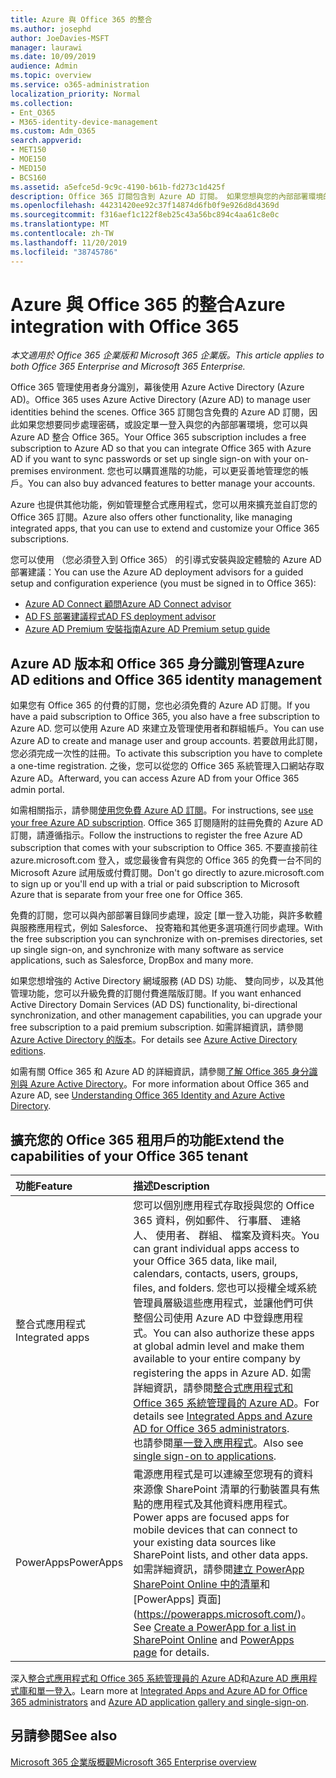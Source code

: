 ```yaml
---
title: Azure 與 Office 365 的整合
ms.author: josephd
author: JoeDavies-MSFT
manager: laurawi
ms.date: 10/09/2019
audience: Admin
ms.topic: overview
ms.service: o365-administration
localization_priority: Normal
ms.collection:
- Ent_O365
- M365-identity-device-management
ms.custom: Adm_O365
search.appverid:
- MET150
- MOE150
- MED150
- BCS160
ms.assetid: a5efce5d-9c9c-4190-b61b-fd273c1d425f
description: Office 365 訂閱包含到 Azure AD 訂閱。 如果您想與您的內部部署環境的密碼同步處理或單一登入，Office 365 與 Azure AD 中整合。
ms.openlocfilehash: 44231420ee92c37f14874d6fb0f9e926d8d4369d
ms.sourcegitcommit: f316aef1c122f8eb25c43a56bc894c4aa61c8e0c
ms.translationtype: MT
ms.contentlocale: zh-TW
ms.lasthandoff: 11/20/2019
ms.locfileid: "38745786"
---
```

# <a name="azure-integration-with-office-365"></a><span data-ttu-id="eaac9-104">Azure 與 Office 365 的整合</span><span class="sxs-lookup"><span data-stu-id="eaac9-104">Azure integration with Office 365</span></span>

<span data-ttu-id="eaac9-105">*本文適用於 Office 365 企業版和 Microsoft 365 企業版。*</span><span class="sxs-lookup"><span data-stu-id="eaac9-105">*This article applies to both Office 365 Enterprise and Microsoft 365 Enterprise.*</span></span>

<span data-ttu-id="eaac9-106">Office 365 管理使用者身分識別，幕後使用 Azure Active Directory (Azure AD)。</span><span class="sxs-lookup"><span data-stu-id="eaac9-106">Office 365 uses Azure Active Directory (Azure AD) to manage user identities behind the scenes.</span></span> <span data-ttu-id="eaac9-107">Office 365 訂閱包含免費的 Azure AD 訂閱，因此如果您想要同步處理密碼，或設定單一登入與您的內部部署環境，您可以與 Azure AD 整合 Office 365。</span><span class="sxs-lookup"><span data-stu-id="eaac9-107">Your Office 365 subscription includes a free subscription to Azure AD so that you can integrate Office 365 with Azure AD if you want to sync passwords or set up single sign-on with your on-premises environment.</span></span> <span data-ttu-id="eaac9-108">您也可以購買進階的功能，可以更妥善地管理您的帳戶。</span><span class="sxs-lookup"><span data-stu-id="eaac9-108">You can also buy advanced features to better manage your accounts.</span></span>
  
<span data-ttu-id="eaac9-109">Azure 也提供其他功能，例如管理整合式應用程式，您可以用來擴充並自訂您的 Office 365 訂閱。</span><span class="sxs-lookup"><span data-stu-id="eaac9-109">Azure also offers other functionality, like managing integrated apps, that you can use to extend and customize your Office 365 subscriptions.</span></span>
  
<span data-ttu-id="eaac9-110">您可以使用 （您必須登入到 Office 365） 的引導式安裝與設定體驗的 Azure AD 部署建議：</span><span class="sxs-lookup"><span data-stu-id="eaac9-110">You can use the Azure AD deployment advisors for a guided setup and configuration experience (you must be signed in to Office 365):</span></span>

 - [<span data-ttu-id="eaac9-111">Azure AD Connect 顧問</span><span class="sxs-lookup"><span data-stu-id="eaac9-111">Azure AD Connect advisor</span></span>](https://aka.ms/aadconnectpwsync)
 - [<span data-ttu-id="eaac9-112">AD FS 部署建議程式</span><span class="sxs-lookup"><span data-stu-id="eaac9-112">AD FS deployment advisor</span></span>](https://aka.ms/adfsguidance)
 - [<span data-ttu-id="eaac9-113">Azure AD Premium 安裝指南</span><span class="sxs-lookup"><span data-stu-id="eaac9-113">Azure AD Premium setup guide</span></span>](https://aka.ms/aadpguidance)
  
## <a name="azure-ad-editions-and-office-365-identity-management"></a><span data-ttu-id="eaac9-114">Azure AD 版本和 Office 365 身分識別管理</span><span class="sxs-lookup"><span data-stu-id="eaac9-114">Azure AD editions and Office 365 identity management</span></span>

<span data-ttu-id="eaac9-115">如果您有 Office 365 的付費的訂閱，您也必須免費的 Azure AD 訂閱。</span><span class="sxs-lookup"><span data-stu-id="eaac9-115">If you have a paid subscription to Office 365, you also have a free subscription to Azure AD.</span></span> <span data-ttu-id="eaac9-116">您可以使用 Azure AD 來建立及管理使用者和群組帳戶。</span><span class="sxs-lookup"><span data-stu-id="eaac9-116">You can use Azure AD to create and manage user and group accounts.</span></span> <span data-ttu-id="eaac9-117">若要啟用此訂閱，您必須完成一次性的註冊。</span><span class="sxs-lookup"><span data-stu-id="eaac9-117">To activate this subscription you have to complete a one-time registration.</span></span> <span data-ttu-id="eaac9-118">之後，您可以從您的 Office 365 系統管理入口網站存取 Azure AD。</span><span class="sxs-lookup"><span data-stu-id="eaac9-118">Afterward, you can access Azure AD from your Office 365 admin portal.</span></span> 

<span data-ttu-id="eaac9-119">如需相關指示，請參閱[使用您免費 Azure AD 訂閱](https://go.microsoft.com/fwlink/p/?LinkId=617127)。</span><span class="sxs-lookup"><span data-stu-id="eaac9-119">For instructions, see [use your free Azure AD subscription](https://go.microsoft.com/fwlink/p/?LinkId=617127).</span></span> <span data-ttu-id="eaac9-120">Office 365 訂閱隨附的註冊免費的 Azure AD 訂閱，請遵循指示。</span><span class="sxs-lookup"><span data-stu-id="eaac9-120">Follow the instructions to register the free Azure AD subscription that comes with your subscription to Office 365.</span></span> <span data-ttu-id="eaac9-121">不要直接前往 azure.microsoft.com 登入，或您最後會有與您的 Office 365 的免費一台不同的 Microsoft Azure 試用版或付費訂閱。</span><span class="sxs-lookup"><span data-stu-id="eaac9-121">Don't go directly to azure.microsoft.com to sign up or you'll end up with a trial or paid subscription to Microsoft Azure that is separate from your free one for Office 365.</span></span> 
  
<span data-ttu-id="eaac9-122">免費的訂閱，您可以與內部部署目錄同步處理，設定 [單一登入功能，與許多軟體與服務應用程式，例如 Salesforce、 投寄箱和其他更多選項進行同步處理。</span><span class="sxs-lookup"><span data-stu-id="eaac9-122">With the free subscription you can synchronize with on-premises directories, set up single sign-on, and synchronize with many software as service applications, such as Salesforce, DropBox and many more.</span></span>
  
<span data-ttu-id="eaac9-123">如果您想增強的 Active Directory 網域服務 (AD DS) 功能、 雙向同步，以及其他管理功能，您可以升級免費的訂閱付費進階版訂閱。</span><span class="sxs-lookup"><span data-stu-id="eaac9-123">If you want enhanced Active Directory Domain Services (AD DS) functionality, bi-directional synchronization, and other management capabilities, you can upgrade your free subscription to a paid premium subscription.</span></span> <span data-ttu-id="eaac9-124">如需詳細資訊，請參閱[Azure Active Directory 的版本](https://azure.microsoft.com/pricing/details/active-directory/)。</span><span class="sxs-lookup"><span data-stu-id="eaac9-124">For details see [Azure Active Directory editions](https://azure.microsoft.com/pricing/details/active-directory/).</span></span>
  
<span data-ttu-id="eaac9-125">如需有關 Office 365 和 Azure AD 的詳細資訊，請參閱[了解 Office 365 身分識別與 Azure Active Directory](https://docs.microsoft.com/office365/enterprise/about-office-365-identity)。</span><span class="sxs-lookup"><span data-stu-id="eaac9-125">For more information about Office 365 and Azure AD, see [Understanding Office 365 Identity and Azure Active Directory](https://docs.microsoft.com/office365/enterprise/about-office-365-identity).</span></span>
  
## <a name="extend-the-capabilities-of-your-office-365-tenant"></a><span data-ttu-id="eaac9-126">擴充您的 Office 365 租用戶的功能</span><span class="sxs-lookup"><span data-stu-id="eaac9-126">Extend the capabilities of your Office 365 tenant</span></span>

|<span data-ttu-id="eaac9-127">**功能**</span><span class="sxs-lookup"><span data-stu-id="eaac9-127">**Feature**</span></span>|<span data-ttu-id="eaac9-128">**描述**</span><span class="sxs-lookup"><span data-stu-id="eaac9-128">**Description**</span></span>|
|:-----|:-----|
|<span data-ttu-id="eaac9-129">整合式應用程式</span><span class="sxs-lookup"><span data-stu-id="eaac9-129">Integrated apps</span></span>  <br/> |<span data-ttu-id="eaac9-130">您可以個別應用程式存取授與您的 Office 365 資料，例如郵件、 行事曆、 連絡人、 使用者、 群組、 檔案及資料夾。</span><span class="sxs-lookup"><span data-stu-id="eaac9-130">You can grant individual apps access to your Office 365 data, like mail, calendars, contacts, users, groups, files, and folders.</span></span> <span data-ttu-id="eaac9-131">您也可以授權全域系統管理員層級這些應用程式，並讓他們可供整個公司使用 Azure AD 中登錄應用程式。</span><span class="sxs-lookup"><span data-stu-id="eaac9-131">You can also authorize these apps at global admin level and make them available to your entire company by registering the apps in Azure AD.</span></span> <span data-ttu-id="eaac9-132">如需詳細資訊，請參閱[整合式應用程式和 Office 365 系統管理員的 Azure AD](https://support.office.com/article/cb2250e3-451e-416f-bf4e-363549652c2a)。</span><span class="sxs-lookup"><span data-stu-id="eaac9-132">For details see [Integrated Apps and Azure AD for Office 365 administrators](https://support.office.com/article/cb2250e3-451e-416f-bf4e-363549652c2a).</span></span>  <br/> <span data-ttu-id="eaac9-133">也請參閱[單一登入應用程式](https://go.microsoft.com/fwlink/p/?LinkId=698604)。</span><span class="sxs-lookup"><span data-stu-id="eaac9-133">Also see [single sign-on to applications](https://go.microsoft.com/fwlink/p/?LinkId=698604).</span></span>  <br/> |
|<span data-ttu-id="eaac9-134">PowerApps</span><span class="sxs-lookup"><span data-stu-id="eaac9-134">PowerApps</span></span>  <br/> | <span data-ttu-id="eaac9-135">電源應用程式是可以連線至您現有的資料來源像 SharePoint 清單的行動裝置具有焦點的應用程式及其他資料應用程式。</span><span class="sxs-lookup"><span data-stu-id="eaac9-135">Power apps are focused apps for mobile devices that can connect to your existing data sources like SharePoint lists, and other data apps.</span></span> <span data-ttu-id="eaac9-136">如需詳細資訊，請參閱[建立 PowerApp SharePoint Online 中的清單](https://support.office.com/article/9338b2d2-67ac-4b81-8e67-97da27e5e9ab)和[PowerApps] 頁面](https://powerapps.microsoft.com/)。</span><span class="sxs-lookup"><span data-stu-id="eaac9-136">See [Create a PowerApp for a list in SharePoint Online](https://support.office.com/article/9338b2d2-67ac-4b81-8e67-97da27e5e9ab) and [PowerApps page](https://powerapps.microsoft.com/) for details.</span></span>  <br/> |
   
<span data-ttu-id="eaac9-137">深入[整合式應用程式和 Office 365 系統管理員的 Azure AD](integrated-apps-and-azure-ads.md)和[Azure AD 應用程式庫和單一登入](https://docs.microsoft.com/azure/active-directory/manage-apps/what-is-single-sign-on)。</span><span class="sxs-lookup"><span data-stu-id="eaac9-137">Learn more at [Integrated Apps and Azure AD for Office 365 administrators](integrated-apps-and-azure-ads.md) and [Azure AD application gallery and single-sign-on](https://docs.microsoft.com/azure/active-directory/manage-apps/what-is-single-sign-on).</span></span>

## <a name="see-also"></a><span data-ttu-id="eaac9-138">另請參閱</span><span class="sxs-lookup"><span data-stu-id="eaac9-138">See also</span></span>

[<span data-ttu-id="eaac9-139">Microsoft 365 企業版概觀</span><span class="sxs-lookup"><span data-stu-id="eaac9-139">Microsoft 365 Enterprise overview</span></span>](https://docs.microsoft.com/microsoft-365/enterprise/microsoft-365-overview)

